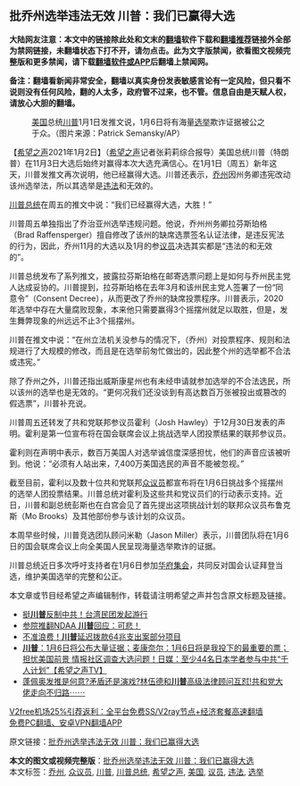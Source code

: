  <h2>批乔州选举违法无效 川普：我们已赢得大选</h2> <p class="notice"><b>大陆网友注意：本文中的链接除此处和文末的<a href="https://github.com/bannedbook/fanqiang" >翻墙</a>软件下载和<a href="https://github.com/killgcd/justmysocks/blob/master/README.md">翻墙推荐</a>链接外全部为禁网链接，未翻墙状态下打不开，请勿点击。此为文字版禁闻，欲看图文视频完整版和更多禁闻，请下载<a href="https://github.com/bannedbook/fanqiang">翻墙软件或APP</a>后翻墙上禁闻网。</p><p>备注：翻墙看新闻非常安全，翻墙以真实身份发表敏感言论有一定风险，但只看不说则没有任何风险，翻的人太多，政府管不过来，也不管。信息自由是天赋人权，请放心大胆的翻墙。</b></p>  <div class="entry"> <figure> <p><figcaption><a href="https://www.bannedbook.org/bnews/tag/%e7%be%8e%e5%9b%bd/" class="st_tag internal_tag" rel="tag" title="标签 美国 下的日志">美国</a>总统<a href="https://www.bannedbook.org/bnews/tag/%e5%b7%9d%e6%99%ae/" class="st_tag internal_tag" rel="tag" title="标签 川普 下的日志">川普</a>1月1日发推文说，1月6日将有海量<a href="https://www.bannedbook.org/bnews/tag/%e9%80%89%e4%b8%be/" class="st_tag internal_tag" rel="tag" title="标签 选举 下的日志">选举</a>欺诈证据被公之于众。（图片来源：Patrick Semansky/AP）</figcaption></figure> <p>【<span class='wp_keywordlink_affiliate'><a href="https://www.soundofhope.org" title="希望之声" target="_blank">希望之声</a></span>2021年1月2日】（<a href="https://www.bannedbook.org/bnews/tag/%e5%b8%8c%e6%9c%9b%e4%b9%8b%e5%a3%b0/" class="st_tag internal_tag" rel="tag" title="标签 希望之声 下的日志">希望之声</a>记者张莉莉综合报导）美国总统川普（特朗普）在11月3日大选后始终对赢得本次大选充满信心。在1月1日（周五）新年这天，川普发推文再次说明，他已经赢得大选。川普还表示，<a href="https://www.bannedbook.org/bnews/tag/%E4%B9%94%E5%B7%9E/" class="st_tag internal_tag" rel="tag" title="标签 乔州 下的日志">乔州</a>因州务卿违宪改动该州选举法，所以其选举是<a href="https://www.bannedbook.org/bnews/tag/%e8%bf%9d%e6%b3%95/" class="st_tag internal_tag" rel="tag" title="标签 违法 下的日志">违法</a>和无效的。</p> <p><a href="https://www.bannedbook.org/bnews/tag/%E5%B7%9D%E6%99%AE%E6%80%BB%E7%BB%9F/" class="st_tag internal_tag" rel="tag" title="标签 川普总统 下的日志">川普总统</a>在周五的推文中说：“我们已经赢得大选，大胜！”</p> <p></p>  <p>川普周五单独指出了乔治亚州选举违规问题。他说，乔州州务卿拉芬斯珀格（Brad Raffensperger）擅自修改了该州的缺席选票签名认证法律，是违反宪法的行为，因此，乔州11月的大选以及1月的参<a href="https://www.bannedbook.org/bnews/tag/%e8%ae%ae%e5%91%98/" class="st_tag internal_tag" rel="tag" title="标签 议员 下的日志">议员</a>决选其实都是“违法的和无效的”。</p> <p>川普总统发布了系列推文，披露拉芬斯珀格在邮寄选票问题上是如何与乔州民主党人达成妥协的。川普提到，拉芬斯珀格在去年3月和该州民主党人签署了一份“同意令”（Consent Decree），从而更改了乔州的缺席投票程序。川普表示，2020年选举中存在大量腐败现象，本来他只需要赢得3个摇摆州就足以取胜，但是，发生舞弊现象的州远远不止3个摇摆州。</p> <p>川普在推文中说：“在州立法机关没参与的情况下，（乔州）对投票程序、规则和法规进行了大规模的修改，而且是在选举前匆忙做出的，因此整个州的选举都不合法或违宪。”</p>  <p>除了乔州之外，川普还指出威斯康星州也有未经申请就参加选举的不合法选民，所以该州的选举也是无效的。“更何况我们还没谈到有高达数百万张被投出或篡改的假选票”，川普补充说。</p> <p>川普周五还转发了共和党联邦参议员霍利（Josh Hawley）于12月30日发表的声明。霍利是第一位宣布将在国会联席会议上挑战选举人团投票结果的联邦参议员。</p> <p>霍利则在声明中表示，数百万美国人对选举诚信度深感担忧，他们的声音应该被听到。他说：“必须有人站出来，7,400万美国选民的声音不能被忽视。”</p>  <p>截至目前，霍利以及数十位共和党联邦<a href="https://www.bannedbook.org/bnews/tag/%E4%BC%97%E8%AE%AE%E5%91%98/" class="st_tag internal_tag" rel="tag" title="标签 众议员 下的日志">众议员</a>都宣布将在1月6日挑战多个摇摆州的选举人团投票结果。川普总统对霍利及这些共和党议员们的行动表示支持。近日，川普和副总统彭斯也在白宫会见了首先提出这项挑战计划的联邦众议员布鲁克斯（Mo Brooks）及其他部份参与该计划的众议员。</p> <p>本周早些时候，川普竞选团队顾问米勒（Jason Miller）表示，川普团队将在1月6日的国会联席会议上向全美国人民呈现海量选举欺诈的证据。</p> <p>川普总统近日多次呼吁支持者在1月6日参加<span class='wp_keywordlink'><a href="https://www.bannedbook.org/forum11/topic1478.html" title="华府盛大集会 见证1亿2千万三退历史时刻" target="_blank">华府集会</a></span>，共同反对国会认证拜登当选，维护美国选举的完整和公正。</p>  <p>本文章或节目经希望之声编辑制作，转载请注明希望之声并包含原文标题及链接。</p> <ul class='op-related-articles' title='相关阅读'> <li><a href='https://www.bannedbook.org/bnews/taiwannews/20210103/1459876.html' target='_blank'>挺<b>川普</b>反制中共！台湾民团发起游行</a></li> <li><a href='https://www.bannedbook.org/bnews/taiwannews/20210102/1459864.html' target='_blank'>参院推翻NDAA <b>川普</b>回应：可悲！</a></li> <li><a href='https://www.bannedbook.org/bnews/worldnews/20210102/1459850.html' target='_blank'>不准浪费！<b>川普</b>延迟拨款64兆支出案部分项目</a></li> <li><a href='https://www.bannedbook.org/bnews/cbnews/20210102/1459815.html' target='_blank'><b>川普</b>：1月6日将公布大量证据；麦康奈尔：1月6日将是我投下的最重要的票；担忧美国前景 情报社区调查大选问题！日媒：至少44名日本学者参与中共“千人计划”【希望之声TV】</a></li> <li><a href='https://www.bannedbook.org/bnews/bannedvideo/20210102/1459806.html' target='_blank'>蓬佩奥发推是何意?矛盾还是演戏?林伍德和<b>川普</b>高级法律顾问互怼!共和党大佬走向不归路⋯⋯</a></li> </ul> <p class="texttj"> <a href="https://www.bannedbook.org/forum23/topic22702.html" target="_blank">V2free机场25%引荐返利：全平台免费SS/V2ray节点+经济套餐高速翻墙</a><br/> <a href="https://github.com/bannedbook/fanqiang/wiki/%E7%A6%81%E9%97%BB%E7%BD%91%E5%AE%89%E5%8D%93%E7%BF%BB%E5%A2%99%E6%96%B0%E9%97%BBAPP" target="_blank">免费PC翻墙、安卓VPN翻墙APP</a></p><p>原文链接：<a class="src_link"  href="https://www.soundofhope.org/post/459740" target="_blank">批乔州选举违法无效 川普：我们已赢得大选</a></p><a name='sharetosocial'></a>       <div><b>本文的图文或视频完整版</b>：<a href='https://www.bannedbook.org/bnews/comments/20210103/1459891.html'>批乔州选举违法无效 川普：我们已赢得大选</a></div>  </div><!--END ENTRY--> <div class="postfooter"> <div>本文标签：<a href="https://www.bannedbook.org/bnews/tag/%E4%B9%94%E5%B7%9E/" rel="tag">乔州</a>, <a href="https://www.bannedbook.org/bnews/tag/%E4%BC%97%E8%AE%AE%E5%91%98/" rel="tag">众议员</a>, <a href="https://www.bannedbook.org/bnews/tag/%e5%b7%9d%e6%99%ae/" rel="tag">川普</a>, <a href="https://www.bannedbook.org/bnews/tag/%E5%B7%9D%E6%99%AE%E6%80%BB%E7%BB%9F/" rel="tag">川普总统</a>, <a href="https://www.bannedbook.org/bnews/tag/%e5%b8%8c%e6%9c%9b%e4%b9%8b%e5%a3%b0/" rel="tag">希望之声</a>, <a href="https://www.bannedbook.org/bnews/tag/%e7%be%8e%e5%9b%bd/" rel="tag">美国</a>, <a href="https://www.bannedbook.org/bnews/tag/%e8%ae%ae%e5%91%98/" rel="tag">议员</a>, <a href="https://www.bannedbook.org/bnews/tag/%e8%bf%9d%e6%b3%95/" rel="tag">违法</a>, <a href="https://www.bannedbook.org/bnews/tag/%e9%80%89%e4%b8%be/" rel="tag">选举</a></div>  </div><!--END POSTFOOTER--> 